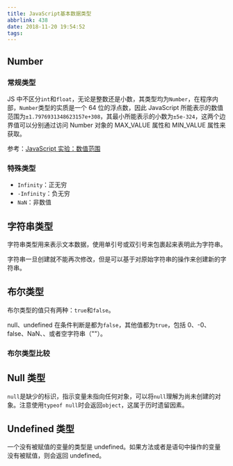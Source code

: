 ```yaml
---
title: JavaScript基本数据类型
abbrlink: 438
date: 2018-11-20 19:54:52
tags:
---
```


## Number

### 常规类型

JS 中不区分`int`和`float`，无论是整数还是小数，其类型均为`Number`，在程序内部，`Number`类型的实质是一个 64 位的浮点数，因此 JavaScript 所能表示的数值范围为`±1.7976931348623157e+308`，其最小所能表示的小数为`±5e-324`，这两个边界值可以分别通过访问 Number 对象的 MAX_VALUE 属性和 MIN_VALUE 属性来获取。

参考：[JavaScript 实验：数值范围](http://blog.shaochuancs.com/javascript-number-range/)

### 特殊类型

- `Infinity`：正无穷
- `-Infinity`：负无穷
- `NaN`：非数值

## 字符串类型

字符串类型用来表示文本数据，使用单引号或双引号来包裹起来表明此为字符串。

字符串一旦创建就不能再次修改，但是可以基于对原始字符串的操作来创建新的字符串。

## 布尔类型

布尔类型的值只有两种：`true`和`false`。

null、undefined 在条件判断是都为`false`，其他值都为`true`，包括 0、-0、false、NaN、、或者空字符串（""）。

### 布尔类型比较

## Null 类型

`null`是缺少的标识，指示变量未指向任何对象，可以将`null`理解为尚未创建的对象。注意使用`typeof null`时会返回`object`，这属于历时遗留因素。

## Undefined 类型

一个没有被赋值的变量的类型是 undefined。如果方法或者是语句中操作的变量没有被赋值，则会返回 undefined。
